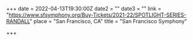 +++
date = 2022-04-13T19:30:00Z
date2 = ""
date3 = ""
link = "https://www.sfsymphony.org/Buy-Tickets/2021-22/SPOTLIGHT-SERIES-RANDALL"
place = "San Francisco, CA"
title = "San Francisco Symphony"

+++
